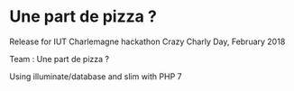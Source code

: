 # Une part de pizza ?

Release for IUT Charlemagne hackathon Crazy Charly Day, February 2018

Team : Une part de pizza ?

Using illuminate/database and slim with PHP 7
